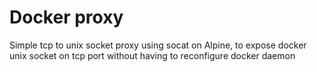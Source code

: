 # Docker proxy

Simple tcp to unix socket proxy using socat on Alpine, to expose docker unix socket on tcp port without having to reconfigure docker daemon